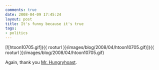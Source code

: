 ```yaml
---
comments: true
date: 2008-04-09 17:45:24
layout: post
title: It's funny because it's true
tags:
- politics
---
```


[![htoon10705.gif]({{ rooturl }}/images/blog/2008/04/htoon10705.gif)]({{ rooturl }}/images/blog/2008/04/htoon10705.gif)

Again, thank you [Mr. Hungryhoast](http://hungryghoast.tumblr.com/).
